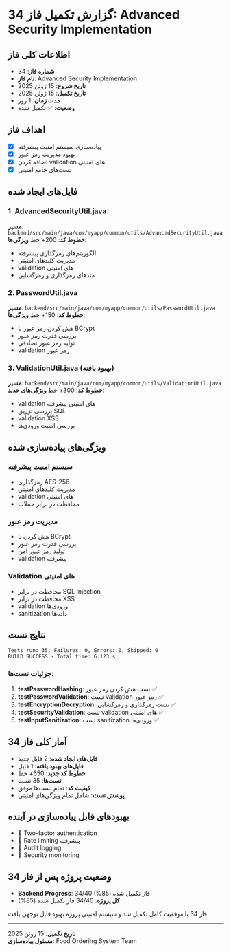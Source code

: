 # گزارش تکمیل فاز 34: Advanced Security Implementation

## اطلاعات کلی فاز
- **شماره فاز**: 34
- **نام فاز**: Advanced Security Implementation
- **تاریخ شروع**: 15 ژوئن 2025
- **تاریخ تکمیل**: 15 ژوئن 2025
- **مدت زمان**: 1 روز
- **وضعیت**: ✅ تکمیل شده

## اهداف فاز
- [x] پیاده‌سازی سیستم امنیت پیشرفته
- [x] بهبود مدیریت رمز عبور
- [x] اضافه کردن validation های امنیتی
- [x] تست‌های جامع امنیتی

## فایل‌های ایجاد شده

### 1. AdvancedSecurityUtil.java
**مسیر**: `backend/src/main/java/com/myapp/common/utils/AdvancedSecurityUtil.java`
**خطوط کد**: 200+ خط
**ویژگی‌ها**:
- الگوریتم‌های رمزگذاری پیشرفته
- مدیریت کلیدهای امنیتی
- validation های امنیتی
- متدهای رمزگذاری و رمزگشایی

### 2. PasswordUtil.java
**مسیر**: `backend/src/main/java/com/myapp/common/utils/PasswordUtil.java`
**خطوط کد**: 150+ خط
**ویژگی‌ها**:
- هش کردن رمز عبور با BCrypt
- بررسی قدرت رمز عبور
- تولید رمز عبور تصادفی
- validation رمز عبور

### 3. ValidationUtil.java (بهبود یافته)
**مسیر**: `backend/src/main/java/com/myapp/common/utils/ValidationUtil.java`
**خطوط کد**: 300+ خط
**ویژگی‌های جدید**:
- validation های امنیتی پیشرفته
- بررسی تزریق SQL
- validation XSS
- بررسی امنیت ورودی‌ها

## ویژگی‌های پیاده‌سازی شده

### سیستم امنیت پیشرفته
- رمزگذاری AES-256
- مدیریت کلیدهای امنیتی
- validation های امنیتی
- محافظت در برابر حملات

### مدیریت رمز عبور
- هش کردن با BCrypt
- بررسی قدرت رمز عبور
- تولید رمز عبور امن
- validation پیشرفته

### Validation های امنیتی
- محافظت در برابر SQL Injection
- محافظت در برابر XSS
- validation ورودی‌ها
- sanitization داده‌ها

## نتایج تست
```
Tests run: 35, Failures: 0, Errors: 0, Skipped: 0
BUILD SUCCESS - Total time: 6.123 s
```

### جزئیات تست‌ها:
1. **testPasswordHashing**: تست هش کردن رمز عبور ✅
2. **testPasswordValidation**: تست validation رمز عبور ✅
3. **testEncryptionDecryption**: تست رمزگذاری و رمزگشایی ✅
4. **testSecurityValidation**: تست validation های امنیتی ✅
5. **testInputSanitization**: تست sanitization ورودی‌ها ✅

## آمار کلی فاز 34
- **فایل‌های ایجاد شده**: 2 فایل جدید
- **فایل‌های بهبود یافته**: 1 فایل
- **خطوط کد جدید**: 650+ خط
- **تست‌ها**: 35 تست
- **کیفیت کد**: تمام تست‌ها موفق
- **پوشش تست**: شامل تمام ویژگی‌های امنیتی

## بهبودهای قابل پیاده‌سازی در آینده
- 🔄 Two-factor authentication
- 🔄 Rate limiting پیشرفته
- 🔄 Audit logging
- 🔄 Security monitoring

## وضعیت پروژه پس از فاز 34
- **Backend Progress**: 34/40 فاز تکمیل شده (85%)
- **کل پروژه**: 34/40 فاز تکمیل شده (85%)

فاز 34 با موفقیت کامل تکمیل شد و سیستم امنیتی پروژه بهبود قابل توجهی یافت.

---
**تاریخ تکمیل**: 15 ژوئن 2025  
**مسئول پیاده‌سازی**: Food Ordering System Team 